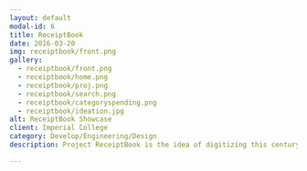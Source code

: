 ```yaml
---
layout: default
modal-id: 6
title: ReceiptBook
date: 2016-03-20
img: receiptbook/front.png
gallery:
  - receiptbook/front.png
  - receiptbook/home.png
  - receiptbook/proj.png
  - receiptbook/search.png
  - receiptbook/categoryspending.png
  - receiptbook/ideation.jpg
alt: ReceiptBook Showcase
client: Imperial College
category: Develop/Engineering/Design
description: Project ReceiptBook is the idea of digitizing this century old tradition and bringing it more in line with modern times. The ReceiptBook is an ecosystem comprising of some hardware at the vendor and a smartphone application, utilising NFC which is standard on most smartphones. Users would just be simply tap their smartphones on the NFC transmitter at the point-of-sale for the receipt and loyality rewards to be transfered to the mobile device. No wires, no delays and most importantly no pesky paper receipts lingering in the wallet/purse. As well as saving countless amount of trees and preventing wildlife habitats from being destroyed, project ReceiptBook can help in minimising financial stress commonly found in young adults, more notably students. It does this by allowing budgeting with clear visual illustrations of where money is going alongside educational tips and tricks. The ReceiptBook project combines my technical skills , developing the full stack (with jQuery, Laravel, PHP, MySQL, etc) and my business expertise to formulate a viable implementation roadmap. <br/><a href="http://www.ee.ic.ac.uk/chung.poon14/yr2proj/">Learn more about this project by visiting the project website here.</a>

---
```

